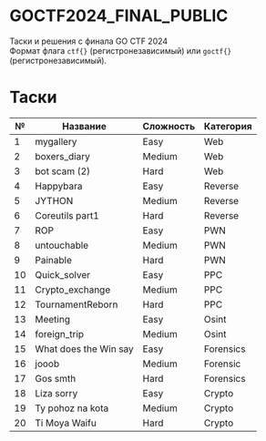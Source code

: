 # GOCTF2024_FINAL_PUBLIC
Таски и решения с финала GO CTF 2024  
Формат флага `ctf{}` (регистронезависимый) или `goctf{}` (регистронезависимый).

# Таски
| № | Название | Сложность | Категория |
|---|---|---|---|
| 1 | mygallery | Easy | Web |
| 2 | boxers_diary | Medium | Web |
| 3 | bot scam (2) | Hard | Web |
| 4 | Happybara | Easy | Reverse |
| 5 | JYTHON | Medium | Reverse |
| 6 | Coreutils part1 | Hard | Reverse |
| 7 | ROP | Easy | PWN |
| 8 | untouchable | Medium | PWN |
| 9 | Painable | Hard | PWN |
| 10 | Quick_solver | Easy | PPC |
| 11 | Crypto_exchange | Medium | PPC |
| 12 | TournamentReborn | Hard | PPC |
| 13 | Meeting | Easy | Osint |
| 14 | foreign_trip | Medium | Osint |
| 15 | What does the Win say | Easy | Forensics |
| 16 | jooob | Medium | Forensic |
| 17 | Gos smth | Hard | Forensics |
| 18 | Liza sorry | Easy | Crypto |
| 19 | Ty pohoz na kota | Medium | Crypto |
| 20 | Ti Moya Waifu | Hard | Crypto |


